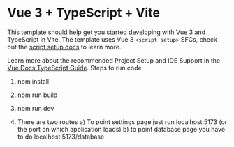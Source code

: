 # Vue 3 + TypeScript + Vite

This template should help get you started developing with Vue 3 and TypeScript in Vite. The template uses Vue 3 `<script setup>` SFCs, check out the [script setup docs](https://v3.vuejs.org/api/sfc-script-setup.html#sfc-script-setup) to learn more.

Learn more about the recommended Project Setup and IDE Support in the [Vue Docs TypeScript Guide](https://vuejs.org/guide/typescript/overview.html#project-setup).
Steps to run code

1)  npm install
2)  npm run build
3)  npm run dev

4) There are two routes
   a) To point settings page just run localhost:5173 (or the port on which application loads)
   b) to point database page you have to do localhost:5173/database
